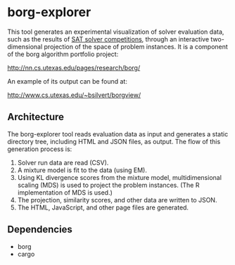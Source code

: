 borg-explorer
=============

This tool generates an experimental visualization of solver evaluation data,
such as the results of [SAT solver
competitions](http://www.satcompetition.org/), through an interactive
two-dimensional projection of the space of problem instances. It is a component
of the borg algorithm portfolio project:

http://nn.cs.utexas.edu/pages/research/borg/

An example of its output can be found at:

http://www.cs.utexas.edu/~bsilvert/borgview/

Architecture
------------

The borg-explorer tool reads evaluation data as input and generates a static
directory tree, including HTML and JSON files, as output. The flow of this
generation process is:

1. Solver run data are read (CSV).
2. A mixture model is fit to the data (using EM).
3. Using KL divergence scores from the mixture model, multidimensional scaling
   (MDS) is used to project the problem instances. (The R implementation of MDS
   is used.)
4. The projection, similarity scores, and other data are written to JSON.
5. The HTML, JavaScript, and other page files are generated.

Dependencies
------------

- borg
- cargo

